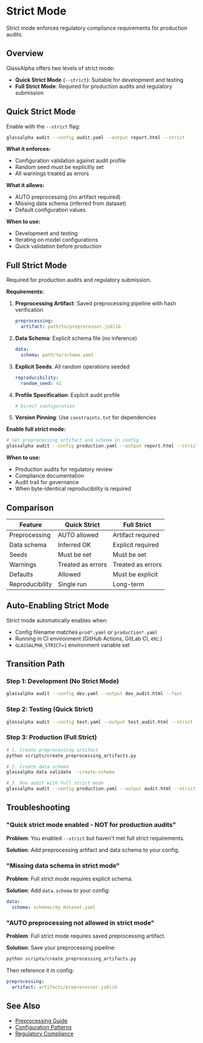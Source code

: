 # Strict Mode

Strict mode enforces regulatory compliance requirements for production audits.

## Overview

GlassAlpha offers two levels of strict mode:

- **Quick Strict Mode** (`--strict`): Suitable for development and testing
- **Full Strict Mode**: Required for production audits and regulatory submission

## Quick Strict Mode

Enable with the `--strict` flag:

```bash
glassalpha audit --config audit.yaml --output report.html --strict
```

**What it enforces:**

- Configuration validation against audit profile
- Random seed must be explicitly set
- All warnings treated as errors

**What it allows:**

- AUTO preprocessing (no artifact required)
- Missing data schema (inferred from dataset)
- Default configuration values

**When to use:**

- Development and testing
- Iterating on model configurations
- Quick validation before production

## Full Strict Mode

Required for production audits and regulatory submission.

**Requirements:**

1. **Preprocessing Artifact**: Saved preprocessing pipeline with hash verification

   ```yaml
   preprocessing:
     artifact: path/to/preprocessor.joblib
   ```

2. **Data Schema**: Explicit schema file (no inference)

   ```yaml
   data:
     schema: path/to/schema.yaml
   ```

3. **Explicit Seeds**: All random operations seeded

   ```yaml
   reproducibility:
     random_seed: 42
   ```

4. **Profile Specification**: Explicit audit profile

   ```yaml
   # Direct configuration
   ```

5. **Version Pinning**: Use `constraints.txt` for dependencies

**Enable full strict mode:**

```bash
# Set preprocessing artifact and schema in config
glassalpha audit --config production.yaml --output report.html --strict
```

**When to use:**

- Production audits for regulatory review
- Compliance documentation
- Audit trail for governance
- When byte-identical reproducibility is required

## Comparison

| Feature         | Quick Strict      | Full Strict       |
| --------------- | ----------------- | ----------------- |
| Preprocessing   | AUTO allowed      | Artifact required |
| Data schema     | Inferred OK       | Explicit required |
| Seeds           | Must be set       | Must be set       |
| Warnings        | Treated as errors | Treated as errors |
| Defaults        | Allowed           | Must be explicit  |
| Reproducibility | Single run        | Long-term         |

## Auto-Enabling Strict Mode

Strict mode automatically enables when:

- Config filename matches `prod*.yaml` or `production*.yaml`
- Running in CI environment (GitHub Actions, GitLab CI, etc.)
- `GLASSALPHA_STRICT=1` environment variable set

## Transition Path

### Step 1: Development (No Strict Mode)

```bash
glassalpha audit --config dev.yaml --output dev_audit.html --fast
```

### Step 2: Testing (Quick Strict)

```bash
glassalpha audit --config test.yaml --output test_audit.html --strict
```

### Step 3: Production (Full Strict)

```bash
# 1. Create preprocessing artifact
python scripts/create_preprocessing_artifacts.py

# 2. Create data schema
glassalpha data validate --create-schema

# 3. Run audit with full strict mode
glassalpha audit --config production.yaml --output audit.html --strict
```

## Troubleshooting

### "Quick strict mode enabled - NOT for production audits"

**Problem**: You enabled `--strict` but haven't met full strict requirements.

**Solution**: Add preprocessing artifact and data schema to your config.

### "Missing data schema in strict mode"

**Problem**: Full strict mode requires explicit schema.

**Solution**: Add `data.schema` to your config:

```yaml
data:
  schema: schemas/my_dataset.yaml
```

### "AUTO preprocessing not allowed in strict mode"

**Problem**: Full strict mode requires saved preprocessing artifact.

**Solution**: Save your preprocessing pipeline:

```bash
python scripts/create_preprocessing_artifacts.py
```

Then reference it in config:

```yaml
preprocessing:
  artifact: artifacts/preprocessor.joblib
```

## See Also

- [Preprocessing Guide](preprocessing.md)
- [Configuration Patterns](../getting-started/configuration-patterns.md)
- [Regulatory Compliance](../compliance/index.md)
